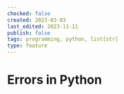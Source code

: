 ```yaml
---
checked: false
created: 2023-03-03
last_edited: 2023-11-11
publish: false
tags: programming, python, list[str]
type: feature
---
```

# Errors in Python
